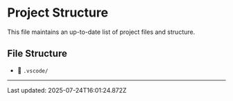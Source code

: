 # Project Structure

This file maintains an up-to-date list of project files and structure.

## File Structure

- 📁 `.vscode/`

---
Last updated: 2025-07-24T16:01:24.872Z
